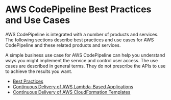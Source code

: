 # AWS CodePipeline Best Practices and Use Cases<a name="best-practices"></a>

AWS CodePipeline is integrated with a number of products and services\. The following sections describe best practices and use cases for AWS CodePipeline and these related products and services\.

A simple business use case for AWS CodePipeline can help you understand ways you might implement the service and control user access\. The use cases are described in general terms\. They do not prescribe the APIs to use to achieve the results you want\.


+ [Best Practices](best-practices-1.md)
+ [Continuous Delivery of AWS Lambda\-Based Applications](use-cases-lambda.md)
+ [Continuous Delivery of AWS CloudFormation Templates](use-cases-cloudformation.md)